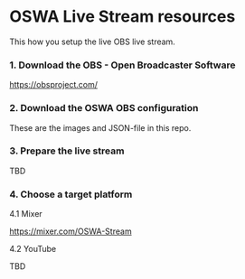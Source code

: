 # OSWA Live Stream resources

This how you setup the live OBS live stream.

### 1. Download the OBS - Open Broadcaster Software

https://obsproject.com/

### 2. Download the OSWA OBS configuration

These are the images and JSON-file in this repo.

### 3. Prepare the live stream

TBD

### 4. Choose a target platform

4.1 Mixer

https://mixer.com/OSWA-Stream

4.2 YouTube

TBD
